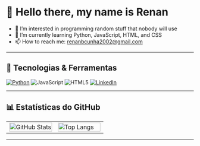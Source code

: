 # 👋 Hello there, my name is Renan
- 👀 I’m interested in programming random stuff that nobody will use
- 🌱 I’m currently learning Python, JavaScript, HTML, and CSS
- 📫 How to reach me: renanbcunha2002@gmail.com

---

## 🚀 Tecnologias & Ferramentas
[![Python](https://img.shields.io/badge/Python-3776AB?style=for-the-badge&logo=python&logoColor=white)](https://github.com/Renanzineo69/Catarina)
![JavaScript](https://img.shields.io/badge/JavaScript-F7DF1E?style=for-the-badge&logo=javascript&logoColor=black)
![HTML5](https://img.shields.io/badge/HTML5-E34F26?style=for-the-badge&logo=html5&logoColor=white)
[![LinkedIn](https://img.shields.io/badge/LinkedIn-0A66C2?style=for-the-badge&logo=linkedin&logoColor=white)](https://www.linkedin.com/in/renan-cunha-/)

---

## 📊 Estatísticas do GitHub

<table>
  <tr>
    <td valign="top" width="50%">
      <img src="https://github-readme-stats.vercel.app/api?username=Renanzineo69&show_icons=true&theme=dark" alt="GitHub Stats" width="100%">
    </td>
    <td valign="top" width="50%">
      <img src="https://github-readme-stats.vercel.app/api/top-langs/?username=Renanzineo69&layout=compact&theme=dark" alt="Top Langs" width="100%">
    </td>
  </tr>
</table>

---

